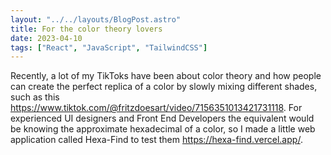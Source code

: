 ```yaml
---
layout: "../../layouts/BlogPost.astro"
title: For the color theory lovers
date: 2023-04-10
tags: ["React", "JavaScript", "TailwindCSS"]
---
```


Recently, a lot of my TikToks have been about color theory and how people can create the perfect replica of a color by slowly mixing different shades, such as this https://www.tiktok.com/@fritzdoesart/video/7156351013421731118. For experienced UI designers and Front End Developers the equivalent would be knowing the approximate hexadecimal of a color, so I made a little web application called Hexa-Find to test them https://hexa-find.vercel.app/.
